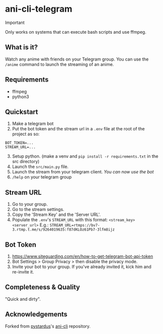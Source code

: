 # ani-cli-telegram

> [!IMPORTANT]  
> Only works on systems that can execute bash scripts and use ffmpeg.

## What is it?

Watch any anime with friends on your Telegram group.
You can use the `/anime` command to launch the streaming of an anime.

## Requirements

- ffmpeg
- python3

## Quickstart

1. Make a telegram bot
2. Put the bot token and the stream url in a `.env` file at the root of the project as so:

```
BOT_TOKEN=...
STREAM_URL=...
```

3. Setup python. (make a venv and `pip install -r requirements.txt` in the src directory)
4. Launch the `src/main.py` file.
5. Launch the stream from your telegram client. *You can now use the bot*
6. `/help` on your telegram group

## Stream URL

1. Go to your group.
2. Go to the stream settings.
3. Copy the 'Stream Key' and the 'Server URL'.
4. Populate the `.env`'s `STREAM_URL` with this format: `<stream_key><server_url>`
   E.g.: `STREAM_URL=rtmps://bv7-3.rtmp.t.me/s/9264019635:f87dKLOz61Pb7-3lfm8ijz`

## Bot Token

1. https://www.siteguarding.com/en/how-to-get-telegram-bot-api-token
2. Bot Settings > Group Privacy > then disable the privacy mode.
3. Invite your bot to your group. If you've already invited it, kick him and re-invite it.

## Completeness & Quality

"Quick and dirty".

## Acknowledgements

Forked from [pystardus](https://github.com/pystardust)'s [ani-cli](https://github.com/pystardust/ani-cli) repository.

